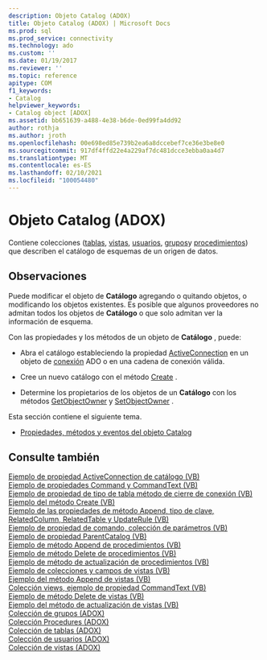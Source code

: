 ```yaml
---
description: Objeto Catalog (ADOX)
title: Objeto Catalog (ADOX) | Microsoft Docs
ms.prod: sql
ms.prod_service: connectivity
ms.technology: ado
ms.custom: ''
ms.date: 01/19/2017
ms.reviewer: ''
ms.topic: reference
apitype: COM
f1_keywords:
- Catalog
helpviewer_keywords:
- Catalog object [ADOX]
ms.assetid: bb651639-a488-4e38-b6de-0ed99fa4dd92
author: rothja
ms.author: jroth
ms.openlocfilehash: 00e698ed85e739b2ea6a8dccebef7ce36e3be8e0
ms.sourcegitcommit: 917df4ffd22e4a229af7dc481dcce3ebba0aa4d7
ms.translationtype: MT
ms.contentlocale: es-ES
ms.lasthandoff: 02/10/2021
ms.locfileid: "100054480"
---
```

# <a name="catalog-object-adox"></a>Objeto Catalog (ADOX)
Contiene colecciones ([tablas](./tables-collection-adox.md), [vistas](./views-collection-adox.md), [usuarios](./users-collection-adox.md), [grupos](./groups-collection-adox.md)y [procedimientos](./procedures-collection-adox.md)) que describen el catálogo de esquemas de un origen de datos.  
  
## <a name="remarks"></a>Observaciones  
 Puede modificar el objeto de **Catálogo** agregando o quitando objetos, o modificando los objetos existentes. Es posible que algunos proveedores no admitan todos los objetos de **Catálogo** o que solo admitan ver la información de esquema.  
  
 Con las propiedades y los métodos de un objeto de **Catálogo** , puede:  
  
-   Abra el catálogo estableciendo la propiedad [ActiveConnection](./activeconnection-property-adox.md) en un objeto de [conexión](../ado-api/connection-object-ado.md) ADO o en una cadena de conexión válida.  
  
-   Cree un nuevo catálogo con el método [Create](./create-method-adox.md) .  
  
-   Determine los propietarios de los objetos de un **Catálogo** con los métodos [GetObjectOwner](./getobjectowner-method-adox.md) y [SetObjectOwner](./setobjectowner-method.md) .  
  
 Esta sección contiene el siguiente tema.  
  
-   [Propiedades, métodos y eventos del objeto Catalog](./catalog-object-properties-methods-and-events.md)  
  
## <a name="see-also"></a>Consulte también  
 [Ejemplo de propiedad ActiveConnection de catálogo (VB)](./catalog-activeconnection-property-example-vb.md)   
 [Ejemplo de propiedades Command y CommandText (VB)](./command-and-commandtext-properties-example-vb.md)   
 [Ejemplo de propiedad de tipo de tabla método de cierre de conexión (VB)](./connection-close-method-table-type-property-example-vb.md)   
 [Ejemplo del método Create (VB)](./create-method-example-vb.md)   
 [Ejemplo de las propiedades de método Append, tipo de clave, RelatedColumn, RelatedTable y UpdateRule (VB)](./keys-append-method-key-type-relatedcolumn-relatedtable-example-vb.md)   
 [Ejemplo de propiedad de comando, colección de parámetros (VB)](./parameters-collection-command-property-example-vb.md)   
 [Ejemplo de propiedad ParentCatalog (VB)](./parentcatalog-property-example-vb.md)   
 [Ejemplo de método Append de procedimientos (VB)](./procedures-append-method-example-vb.md)   
 [Ejemplo de método Delete de procedimientos (VB)](./procedures-delete-method-example-vb.md)   
 [Ejemplo de método de actualización de procedimientos (VB)](./procedures-refresh-method-example-vb.md)   
 [Ejemplo de colecciones y campos de vistas (VB)](./views-and-fields-collections-example-vb.md)   
 [Ejemplo del método Append de vistas (VB)](./views-append-method-example-vb.md)   
 [Colección views, ejemplo de propiedad CommandText (VB)](./views-collection-commandtext-property-example-vb.md)   
 [Ejemplo de método Delete de vistas (VB)](./views-delete-method-example-vb.md)   
 [Ejemplo del método de actualización de vistas (VB)](./views-refresh-method-example-vb.md)   
 [Colección de grupos (ADOX)](./groups-collection-adox.md)   
 [Colección Procedures (ADOX)](./procedures-collection-adox.md)   
 [Colección de tablas (ADOX)](./tables-collection-adox.md)   
 [Colección de usuarios (ADOX)](./users-collection-adox.md)   
 [Colección de vistas (ADOX)](./views-collection-adox.md)
